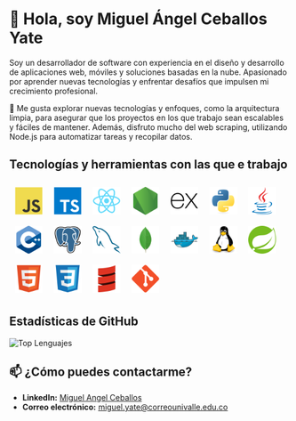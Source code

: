 # 👋 Hola, soy Miguel Ángel Ceballos Yate

Soy un desarrollador de software con experiencia en el diseño y desarrollo de aplicaciones web, móviles y soluciones basadas en la nube. Apasionado por aprender nuevas tecnologías y enfrentar desafíos que impulsen mi crecimiento profesional.

🚀 Me gusta explorar nuevas tecnologías y enfoques, como la arquitectura limpia, para asegurar que los proyectos en los que trabajo sean escalables y fáciles de mantener. Además, disfruto mucho del web scraping, utilizando Node.js para automatizar tareas y recopilar datos.

## Tecnologías y herramientas con las que e trabajo

<div style="display: flex; flex-wrap: wrap;"> <img src="https://raw.githubusercontent.com/devicons/devicon/master/icons/javascript/javascript-original.svg" alt="JavaScript" width="50" style="margin: 10px;"/> <img src="https://raw.githubusercontent.com/devicons/devicon/master/icons/typescript/typescript-original.svg" alt="TypeScript" width="50" style="margin: 10px;"/> <img src="https://raw.githubusercontent.com/devicons/devicon/master/icons/react/react-original.svg" alt="React" width="50" style="margin: 10px;"/> <img src="https://raw.githubusercontent.com/devicons/devicon/master/icons/nodejs/nodejs-original.svg" alt="Node.js" width="50" style="margin: 10px;"/> <img src="https://raw.githubusercontent.com/devicons/devicon/master/icons/express/express-original.svg" alt="Express" width="50" style="margin: 10px;"/> <img src="https://raw.githubusercontent.com/devicons/devicon/master/icons/python/python-original.svg" alt="Python" width="50" style="margin: 10px;"/> <img src="https://raw.githubusercontent.com/devicons/devicon/master/icons/java/java-original.svg" alt="Java" width="50" style="margin: 10px;"/> <img src="https://raw.githubusercontent.com/devicons/devicon/master/icons/cplusplus/cplusplus-original.svg" alt="C++" width="50" style="margin: 10px;"/> <img src="https://raw.githubusercontent.com/devicons/devicon/master/icons/postgresql/postgresql-original.svg" alt="PostgreSQL" width="50" style="margin: 10px;"/> <img src="https://raw.githubusercontent.com/devicons/devicon/master/icons/mysql/mysql-original.svg" alt="MySQL" width="50" style="margin: 10px;"/> <img src="https://raw.githubusercontent.com/devicons/devicon/master/icons/mongodb/mongodb-original.svg" alt="MongoDB" width="50" style="margin: 10px;"/> <img src="https://raw.githubusercontent.com/devicons/devicon/master/icons/docker/docker-original.svg" alt="Docker" width="50" style="margin: 10px;"/> <img src="https://raw.githubusercontent.com/devicons/devicon/master/icons/linux/linux-original.svg" alt="Linux" width="50" style="margin: 10px;"/> <img src="https://raw.githubusercontent.com/devicons/devicon/master/icons/spring/spring-original.svg" alt="Spring Boot" width="50" style="margin: 10px;"/> <img src="https://raw.githubusercontent.com/devicons/devicon/master/icons/html5/html5-original.svg" alt="HTML5" width="50" style="margin: 10px;"/> <img src="https://raw.githubusercontent.com/devicons/devicon/master/icons/css3/css3-original.svg" alt="CSS3" width="50" style="margin: 10px;"/> <img src="https://raw.githubusercontent.com/devicons/devicon/master/icons/scala/scala-original.svg" alt="Scala" width="50" style="margin: 10px;"/> <img src="https://raw.githubusercontent.com/devicons/devicon/master/icons/git/git-original.svg" alt="Git" width="50" style="margin: 10px;"/> </div>

## Estadísticas de GitHub

![Top Lenguajes](https://github-readme-stats.vercel.app/api/top-langs/?username=ceball0s&layout=compact&theme=dark)

## 📫 ¿Cómo puedes contactarme?

- **LinkedIn:** [Miguel Angel Ceballos](https://www.linkedin.com/in/miguel-angel-ceballos-914970284/)
- **Correo electrónico:** [miguel.yate@correounivalle.edu.co](mailto:miguel.yate@correounivalle.edu.co)

